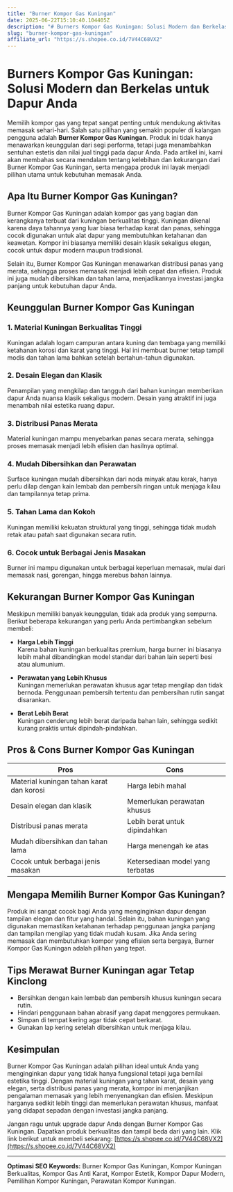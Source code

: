 ```yaml
---
title: "Burner Kompor Gas Kuningan"
date: 2025-06-22T15:10:40.104405Z
description: "# Burners Kompor Gas Kuningan: Solusi Modern dan Berkelas untuk Dapur Anda..."
slug: "burner-kompor-gas-kuningan"
affiliate_url: "https://s.shopee.co.id/7V44C68VX2"
---
```

# Burners Kompor Gas Kuningan: Solusi Modern dan Berkelas untuk Dapur Anda

Memilih kompor gas yang tepat sangat penting untuk mendukung aktivitas memasak sehari-hari. Salah satu pilihan yang semakin populer di kalangan pengguna adalah **Burner Kompor Gas Kuningan**. Produk ini tidak hanya menawarkan keunggulan dari segi performa, tetapi juga menambahkan sentuhan estetis dan nilai jual tinggi pada dapur Anda. Pada artikel ini, kami akan membahas secara mendalam tentang kelebihan dan kekurangan dari Burner Kompor Gas Kuningan, serta mengapa produk ini layak menjadi pilihan utama untuk kebutuhan memasak Anda.

## Apa Itu Burner Kompor Gas Kuningan?

Burner Kompor Gas Kuningan adalah kompor gas yang bagian dan kerangkanya terbuat dari kuningan berkualitas tinggi. Kuningan dikenal karena daya tahannya yang luar biasa terhadap karat dan panas, sehingga cocok digunakan untuk alat dapur yang membutuhkan ketahanan dan keawetan. Kompor ini biasanya memiliki desain klasik sekaligus elegan, cocok untuk dapur modern maupun tradisional.

Selain itu, Burner Kompor Gas Kuningan menawarkan distribusi panas yang merata, sehingga proses memasak menjadi lebih cepat dan efisien. Produk ini juga mudah dibersihkan dan tahan lama, menjadikannya investasi jangka panjang untuk kebutuhan dapur Anda.

## Keunggulan Burner Kompor Gas Kuningan

### 1. Material Kuningan Berkualitas Tinggi
Kuningan adalah logam campuran antara kuning dan tembaga yang memiliki ketahanan korosi dan karat yang tinggi. Hal ini membuat burner tetap tampil modis dan tahan lama bahkan setelah bertahun-tahun digunakan.

### 2. Desain Elegan dan Klasik
Penampilan yang mengkilap dan tangguh dari bahan kuningan memberikan dapur Anda nuansa klasik sekaligus modern. Desain yang atraktif ini juga menambah nilai estetika ruang dapur.

### 3. Distribusi Panas Merata
Material kuningan mampu menyebarkan panas secara merata, sehingga proses memasak menjadi lebih efisien dan hasilnya optimal.

### 4. Mudah Dibersihkan dan Perawatan
Surface kuningan mudah dibersihkan dari noda minyak atau kerak, hanya perlu dilap dengan kain lembab dan pembersih ringan untuk menjaga kilau dan tampilannya tetap prima.

### 5. Tahan Lama dan Kokoh
Kuningan memiliki kekuatan struktural yang tinggi, sehingga tidak mudah retak atau patah saat digunakan secara rutin.

### 6. Cocok untuk Berbagai Jenis Masakan
Burner ini mampu digunakan untuk berbagai keperluan memasak, mulai dari memasak nasi, gorengan, hingga merebus bahan lainnya.

## Kekurangan Burner Kompor Gas Kuningan

Meskipun memiliki banyak keunggulan, tidak ada produk yang sempurna. Berikut beberapa kekurangan yang perlu Anda pertimbangkan sebelum membeli:

- **Harga Lebih Tinggi**  
  Karena bahan kuningan berkualitas premium, harga burner ini biasanya lebih mahal dibandingkan model standar dari bahan lain seperti besi atau alumunium.

- **Perawatan yang Lebih Khusus**  
  Kuningan memerlukan perawatan khusus agar tetap mengilap dan tidak bernoda. Penggunaan pembersih tertentu dan pembersihan rutin sangat disarankan.

- **Berat Lebih Berat**  
  Kuningan cenderung lebih berat daripada bahan lain, sehingga sedikit kurang praktis untuk dipindah-pindahkan.

## Pros & Cons Burner Kompor Gas Kuningan

| **Pros**                                              | **Cons**                                                          |
|--------------------------------------------------------|------------------------------------------------------------------|
| Material kuningan tahan karat dan korosi              | Harga lebih mahal                                              |
| Desain elegan dan klasik                              | Memerlukan perawatan khusus                                    |
| Distribusi panas merata                                | Lebih berat untuk dipindahkan                                |
| Mudah dibersihkan dan tahan lama                     | Harga menengah ke atas                                       |
| Cocok untuk berbagai jenis masakan                     | Ketersediaan model yang terbatas                               |

## Mengapa Memilih Burner Kompor Gas Kuningan?

Produk ini sangat cocok bagi Anda yang menginginkan dapur dengan tampilan elegan dan fitur yang handal. Selain itu, bahan kuningan yang digunakan memastikan ketahanan terhadap penggunaan jangka panjang dan tampilan mengilap yang tidak mudah kusam. Jika Anda sering memasak dan membutuhkan kompor yang efisien serta bergaya, Burner Kompor Gas Kuningan adalah pilihan yang tepat.

## Tips Merawat Burner Kuningan agar Tetap Kinclong

- Bersihkan dengan kain lembab dan pembersih khusus kuningan secara rutin.
- Hindari penggunaan bahan abrasif yang dapat menggores permukaan.
- Simpan di tempat kering agar tidak cepat berkarat.
- Gunakan lap kering setelah dibersihkan untuk menjaga kilau.

## Kesimpulan

Burner Kompor Gas Kuningan adalah pilihan ideal untuk Anda yang menginginkan dapur yang tidak hanya fungsional tetapi juga bernilai estetika tinggi. Dengan material kuningan yang tahan karat, desain yang elegan, serta distribusi panas yang merata, kompor ini menjanjikan pengalaman memasak yang lebih menyenangkan dan efisien. Meskipun harganya sedikit lebih tinggi dan memerlukan perawatan khusus, manfaat yang didapat sepadan dengan investasi jangka panjang.

Jangan ragu untuk upgrade dapur Anda dengan Burner Kompor Gas Kuningan. Dapatkan produk berkualitas dan tampil beda dari yang lain. Klik link berikut untuk membeli sekarang: [https://s.shopee.co.id/7V44C68VX2](https://s.shopee.co.id/7V44C68VX2)

---

**Optimasi SEO Keywords:** Burner Kompor Gas Kuningan, Kompor Kuningan Berkualitas, Kompor Gas Anti Karat, Kompor Estetik, Kompor Dapur Modern, Pemilihan Kompor Kuningan, Perawatan Kompor Kuningan.